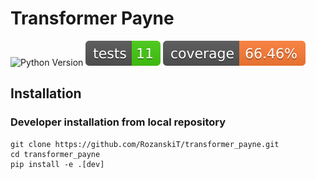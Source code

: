 # Transformer Payne

![Python Version](https://img.shields.io/badge/python-3.9%20|%203.10%20|%203.11-blue) [![Tests](docs/badges/test.svg)](reports/junit/junit.xml) [![Coverage Status](docs/badges/coverage-badge.svg)](reports/coverage/coverage.xml)

## Installation

### Developer installation from local repository

```
git clone https://github.com/RozanskiT/transformer_payne.git
cd transformer_payne
pip install -e .[dev]
```
